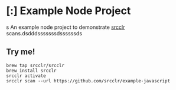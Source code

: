 # [:] Example Node Project
s
An example node project to demonstrate [srcclr](https://www.srcclr.com) scans.dsdddsssssssdssssssds

## Try me!

```
brew tap srcclr/srcclr
brew install srcclr
srcclr activate
srcclr scan --url https://github.com/srcclr/example-javascript
```
